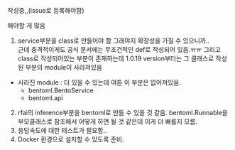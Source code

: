 작성중,,(issue로 등록해야함)

해야할 게 많음
1. service부분을 class로 만들어야 함 그래야지 확장성을 가질 수 있으니까..  
    근데 충격적이게도 공식 문서에는 무조건적인 def로 작성되어 있음.ㅠㅠ 그리고 class로 작성되어있는 부분이 존재하는데 1.0.19 version부터는 그 클래스로 작성된 부분의 module이 사라져있음
- 사라진 module : 더 있을 수 있는데 여튼 이 부분은 없어져있음.
    - bentoml.BentoService
    - bentoml.api
2. rfai의 inference부분을 bentoml로 만들 수 있을 것 같음.
    bentoml.Runnable을 부모클래스로 참조해서 어떻게 하면 될 것 같은데 이게 더 빠를지 모름.
3. 응답속도에 대한 테스트가 필요함..
4. Docker 환경으로 설치할 수 있도록 준비.
